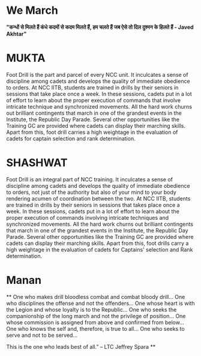 
# We March

**"कन्धों से मिलते हैं कंधे कदमों से कदम मिलते हैं,
   हम चलते हैं जब ऐसे तो दिल दुश्मन के हिलते हैं     -  Javed Akhtar"**
   
# MUKTA   
   
Foot Drill is the part and parcel of every NCC unit. It inculcates a sense of discipline among cadets and develops the quality of immediate obedience to orders. At NCC IITB, students are trained in drills by their seniors in sessions that take place once a week. In these sessions, cadets put in a lot of effort to learn about the proper execution of commands that involve intricate technique and synchronized movements. All the hard work churns out brilliant contingents that march in one of the grandest events in the Institute, the Republic Day Parade. Several other opportunities like the Training GC are provided where cadets can display their marching skills. Apart from this, foot drill carries a high weightage in the evaluation of cadets for captain selection and rank determination. 



# SHASHWAT

Foot Drill is an integral part of NCC training. It inculcates a sense of discipline among cadets and develops the quality of immediate obedience to orders, not just of the authority but also of your mind to your body rendering acumen of coordination between the two. At NCC IITB, students are trained in drills by their seniors in sessions that takes place once a week. In these sessions, cadets put in a lot of effort to learn about the proper execution of commands involving intricate techniques and synchronized movements. All the hard work churns out brilliant contingents that march in one of the grandest events in the Institute, the Republic Day Parade. Several other opportunities like the Training GC are provided where cadets can display their marching skills. Apart from this, foot drills carry a high weightage in the evaluation of cadets for Captains' selection and Rank determination. 

# Manan

** One who makes drill bloodless combat and combat bloody drill…
One who disciplines the offense and not the offenders…
One whose heart is with the Legion and whose loyalty is to the Republic…
One who seeks the companionship of the long march and not the privilege of position…
One whose commission is assigned from above and confirmed from below…
One who knows the self and, therefore, is true to all…
One who seeks to serve and not to be served…

This is the one who leads best of all.”
– LTC Jeffrey Spara **
